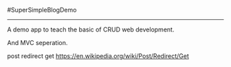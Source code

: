 #SuperSimpleBlogDemo

-----

A demo app to teach the basic of CRUD web development. 

And MVC seperation.

post redirect get
https://en.wikipedia.org/wiki/Post/Redirect/Get